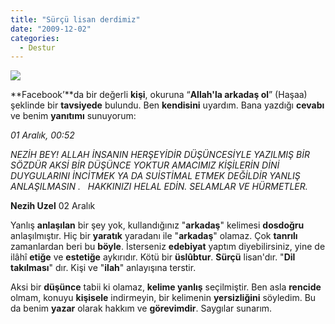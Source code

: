 ```yaml
---
title: "Sürçü lisan derdimiz"
date: "2009-12-02"
categories: 
  - Destur
---
```


**![](/uploads/image/romacj6.jpg)**

**Facebook’**da bir değerli **kişi**, okuruna “**Allah'la arkadaş ol**” (Haşaa) şeklinde bir **tavsiyede** bulundu. Ben **kendisini** uyardım. Bana yazdığı **cevabı** ve benim **yanıtımı** sunuyorum:

_01 Aralık, 00:52_

_NEZİH BEY! ALLAH İNSANIN HERŞEYİDİR DÜŞÜNCESİYLE YAZILMIŞ BİR SÖZDÜR AKSİ BİR DÜŞÜNCE YOKTUR AMACIMIZ KİŞİLERİN DİNİ DUYGULARINI İNCİTMEK YA DA SUİSTİMAL ETMEK DEĞİLDİR YANLIŞ ANLAŞILMASIN .   HAKKINIZI HELAL EDİN. SELAMLAR VE HÜRMETLER._

**Nezih Uzel** 02 Aralık

Yanlış **anlaşılan** bir şey yok, kullandığınız "**arkadaş**" kelimesi **dosdoğru** anlaşılmıştır. Hiç bir **yaratık** yaradanı ile "**arkadaş**" olamaz. Çok **tanrılı** zamanlardan beri bu **böyle**. İsterseniz **edebiyat** yaptım diyebilirsiniz, yine de ilâhî **etiğe** ve **estetiğe** aykırıdır. Kötü bir **üslûbtur**. **Sürçü** lisan'dır. "**Dil takılması**" dır. Kişi ve "**ilah**" anlayışına terstir.   
  
Aksi bir **düşünce** tabii ki olamaz, **kelime yanlış** seçilmiştir. Ben asla **rencide** olmam, konuyu **kişisele** indirmeyin, bir kelimenin **yersizliğini** söyledim. Bu da benim **yazar** olarak hakkım ve **görevimdir**. Saygılar sunarım.
